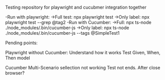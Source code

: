 Testing repository for playwright and cucubmer integration together

-Run with playwright: 
    ->Full test: npx playwright test
    ->Only label: npx playwright test --grep @tag2
-Run with Cucumber: 
    ->Full: npx ts-node ./node_modules/.bin/cucumber-js
    ->Only label: npx ts-node ./node_modules/.bin/cucumber-js --tags @SimpleTest1


Pending points:

Playwright without Cucumber:
 Understand how it works
 Test Given, When, Then model

 Cucumber
 Multi-Scenario sellection not working
 Test not ends. After close browser?